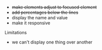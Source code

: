 - ~~make elements adjust to focused element~~
- ~~add percentages below the lines~~
- display the name and value
- make it responsive


Limitations
- we can't display one thing over another
